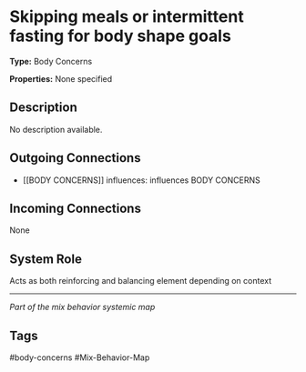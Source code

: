 # Skipping meals or intermittent fasting for body shape goals

**Type:** Body Concerns

**Properties:** None specified

## Description
No description available.

## Outgoing Connections
- [[BODY CONCERNS]] influences: influences BODY CONCERNS

## Incoming Connections
None

## System Role
Acts as both reinforcing and balancing element depending on context

---
*Part of the mix behavior systemic map*

## Tags
#body-concerns #Mix-Behavior-Map
